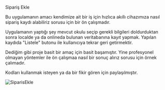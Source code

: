 Sipariş Ekle

Bu uygulamanın amacı kendimize ait bir iş için hızlıca akıllı cihazımıza nasıl sipariş kaydı alabiliriz sorusu için bir ön çalışmadır.

Uygulamanın yaptığı şey mevcut okulu seçip gerekli bilgileri doldurduktan sonra localde ya da onlineda bulunan veritabanına kayıt yapmak. Yapılan kaydıda "Listele" butonu ile kullanıcıya tekrar geri getirmektir.

Dediğim gibi proje basit bir amaç için basit başamıştır. Yine profesyonel olmayan yöntemler ile ön çalışmaa nasıl bir sonuç alırız sorusu için örnek çalımadır.

Kodları kullanmak isteyen ya da bir fikir gören için paylaşılmıştır.


![SiparisEkle](https://user-images.githubusercontent.com/9142018/78391333-d5ed8200-75ee-11ea-9af9-e1f5fa255833.PNG)

